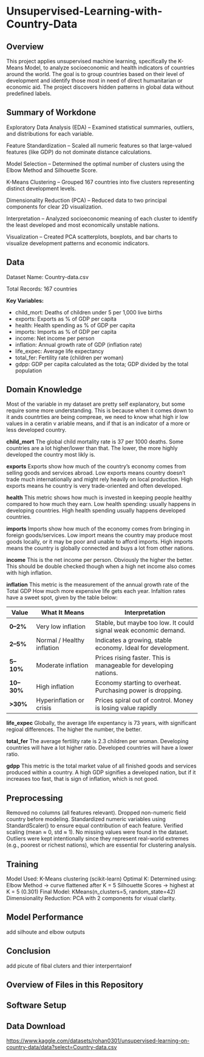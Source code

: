 # Unsupervised-Learning-with-Country-Data

## Overview 
This project applies unsupervised machine learning, specifically the K-Means Model, to analyze socioeconomic and health indicators of countries around the world.
The goal is to group countries based on their level of development and identify those most in need of direct humanitarian or economic aid.
The project discovers hidden patterns in global data without predefined labels.

## Summary of Workdone 
Exploratory Data Analysis (EDA) – Examined statistical summaries, outliers, and distributions for each variable.

Feature Standardization – Scaled all numeric features so that large-valued features (like GDP) do not dominate distance calculations.

Model Selection – Determined the optimal number of clusters using the Elbow Method and Silhouette Score.

K-Means Clustering – Grouped 167 countries into five clusters representing distinct development levels.

Dimensionality Reduction (PCA) – Reduced data to two principal components for clear 2D visualization.

Interpretation – Analyzed socioeconomic meaning of each cluster to identify the least developed and most economically unstable nations.

Visualization – Created PCA scatterplots, boxplots, and bar charts to visualize development patterns and economic indicators.

## Data 

Dataset Name: Country-data.csv 

Total Records: 167 countries

**Key Variables:**
- child_mort: Deaths of children under 5 per 1,000 live births
- exports: Exports as % of GDP per capita
- health: Health spending as % of GDP per capita
- imports: Imports as % of GDP per capita
- income: Net income per person
- inflation: Annual growth rate of GDP (inflation rate)
- life_expec: Average life expectancy
- total_fer: Fertility rate (children per woman)
- gdpp: GDP per capita calculated as the tota; GDP divided by the total population

## Domain Knowledge

Most of the variable in my dataset are pretty self explanatory, but some require some more understanding. This is because when it comes down to it ands countrties are being compreae, we need to know what high ir low values in a ceratin v ariable means, and if that is an indicator of a more or less developed country. 

**child_mort**
The global child mortality rate is 37 per 1000 deaths. Some countries are a lot higher/lower than that. The lower, the more highly developed the country most likly is. 

**exports**
Exports show how much of the country’s economy comes from selling goods and services abroad. Low exports means country doesn’t trade much internationally and might rely heavily on local production. High exports means he country is very trade-oriented and often developed. 

**health**
This metric shows how much is invested in keeping people healthy compared to how much they earn. Low health spending: usually happens in developing countries. High health spending usually happens developed countries. 

**imports**
Imports show how much of the economy comes from bringing in foreign goods/services. Low import means the country may produce most goods locally, or it may be poor and unable to afford imports. High imports means the country is globally connected and buys a lot from other nations. 

**income**
This is the net income per person. Obviously the higher the better. This should be double checked though when a high net income also comes with high inflation. 

**inflation**
This metric is the measurement of the annual growth rate of the Total GDP
How much more expensive life gets each year. Infaltion rates have a sweet spot, given by the table below: 

| **Value** | **What It Means** | **Interpretation** |
|------------|-------------------|--------------------|
| **0–2%** | Very low inflation | Stable, but maybe too low. It could signal weak economic demand. |
| **2–5%** | Normal / Healthy inflation | Indicates a growing, stable economy. Ideal for development. |
| **5–10%** | Moderate inflation | Prices rising faster. This is manageable for developing nations. |
| **10–30%** | High inflation | Economy starting to overheat. Purchasing power is dropping. |
| **>30%** | Hyperinflation or crisis | Prices spiral out of control. Money is losing value rapidly |


**life_expec**
Globally, the average life expentancy is 73 years, with significant regioal differences. The higher the number, the better. 

**total_fer**
The average fertility rate is 2.3 children per woman. Developing countries will have a lot higher ratio. Developed countries will have a lower ratio. 

**gdpp**
This metric is the total market value of all finished goods and services produced within a country. A high GDP signifies a developed nation, but if it increases too fast, that is sign of inflation, which is not good. 


## Preprocessing 
Removed no columns (all features relevant).
Dropped non-numeric field country before modeling.
Standardized numeric variables using StandardScaler() to ensure equal contribution of each feature.
Verified scaling (mean ≈ 0, std ≈ 1).
No missing values were found in the dataset.
Outliers were kept intentionally since they represent real-world extremes (e.g., poorest or richest nations), which are essential for clustering analysis.

## Training 
Model Used: K-Means clustering (scikit-learn)
Optimal K: Determined using:
Elbow Method → curve flattened after K = 5
Silhouette Scores → highest at K = 5 (0.301)
Final Model: KMeans(n_clusters=5, random_state=42)
Dimensionality Reduction: PCA with 2 components for visual clarity.

## Model Performance 
add silhoute and elbow outputs 

## Conclusion
add picute of fibal cluters and thier interperrtaionf 


## Overview of Files in this Repository 

## Software Setup 

## Data Download 
https://www.kaggle.com/datasets/rohan0301/unsupervised-learning-on-country-data/data?select=Country-data.csv
